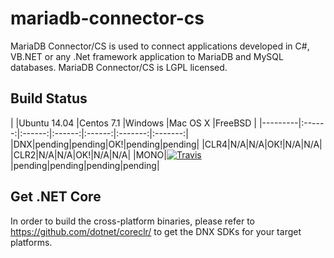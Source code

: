 # mariadb-connector-cs
MariaDB Connector/CS is used to connect applications developed in C#, VB.NET or any .Net framework application to MariaDB and MySQL databases. MariaDB Connector/CS is LGPL licensed.

Build Status
------------

|         |Ubuntu 14.04 |Centos 7.1 |Windows |Mac OS X |FreeBSD |
|---------|:------:|:------:|:------:|:------:|:-------:|:-------:|
|DNX|pending|pending|OK!|pending|pending|
|CLR4|N/A|N/A|OK!|N/A|N/A|
|CLR2|N/A|N/A|OK!|N/A|N/A|
|MONO|[![Travis](https://travis-ci.org/noahvans/mariadb-connector-cs.svg?branch=dev)](https://travis-ci.org/noahvans/mariadb-connector-cs)|pending|pending|pending|pending|

Get .NET Core
-------------
In order to build the cross-platform binaries, please refer to https://github.com/dotnet/coreclr/ to get the DNX SDKs for your target platforms.
